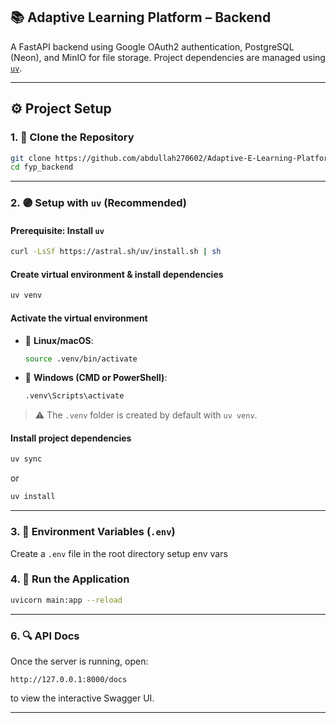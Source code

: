 
## 📚 Adaptive Learning Platform – Backend

A FastAPI backend using Google OAuth2 authentication, PostgreSQL (Neon), and MinIO for file storage.
Project dependencies are managed using [`uv`](https://github.com/astral-sh/uv).

---

## ⚙️ Project Setup

### 1. 🧪 Clone the Repository

```bash
git clone https://github.com/abdullah270602/Adaptive-E-Learning-Platform-Bakend
cd fyp_backend
```

---

### 2. 🟣 Setup with `uv` (Recommended)

#### Prerequisite: Install `uv`

```bash
curl -LsSf https://astral.sh/uv/install.sh | sh
```

#### Create virtual environment & install dependencies

```bash
uv venv
```

#### Activate the virtual environment

* 🔹 **Linux/macOS**:

  ```bash
  source .venv/bin/activate
  ```

* 🔹 **Windows (CMD or PowerShell)**:

  ```bash
  .venv\Scripts\activate
  ```

> ⚠️ The `.venv` folder is created by default with `uv venv`.

#### Install project dependencies

```bash
uv sync
```
or 

```bash
uv install
```

---

### 3. 🔐 Environment Variables (`.env`)

Create a `.env` file in the root directory setup env vars

### 4. 🚀 Run the Application

```bash
uvicorn main:app --reload
```
---

### 6. 🔍 API Docs

Once the server is running, open:

```
http://127.0.0.1:8000/docs
```

to view the interactive Swagger UI.

---
